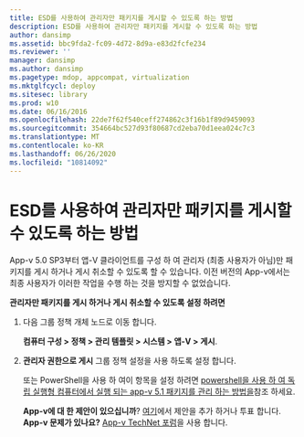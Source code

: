 ```yaml
---
title: ESD를 사용하여 관리자만 패키지를 게시할 수 있도록 하는 방법
description: ESD를 사용하여 관리자만 패키지를 게시할 수 있도록 하는 방법
author: dansimp
ms.assetid: bbc9fda2-fc09-4d72-8d9a-e83d2fcfe234
ms.reviewer: ''
manager: dansimp
ms.author: dansimp
ms.pagetype: mdop, appcompat, virtualization
ms.mktglfcycl: deploy
ms.sitesec: library
ms.prod: w10
ms.date: 06/16/2016
ms.openlocfilehash: 22de7f62f540ceff274862c3f16b1f89d9459093
ms.sourcegitcommit: 354664bc527d93f80687cd2eba70d1eea024c7c3
ms.translationtype: MT
ms.contentlocale: ko-KR
ms.lasthandoff: 06/26/2020
ms.locfileid: "10814092"
---
```

# ESD를 사용하여 관리자만 패키지를 게시할 수 있도록 하는 방법


App-v 5.0 SP3부터 앱-V 클라이언트를 구성 하 여 관리자 (최종 사용자가 아님)만 패키지를 게시 하거나 게시 취소할 수 있도록 할 수 있습니다. 이전 버전의 App-v에서는 최종 사용자가 이러한 작업을 수행 하는 것을 방지할 수 없었습니다.

**관리자만 패키지를 게시 하거나 게시 취소할 수 있도록 설정 하려면**

1.  다음 그룹 정책 개체 노드로 이동 합니다.

    **컴퓨터 구성 &gt; 정책 &gt; 관리 템플릿 &gt; 시스템 &gt; 앱-V &gt; 게시**.

2.  **관리자 권한으로 게시** 그룹 정책 설정을 사용 하도록 설정 합니다.

    또는 PowerShell을 사용 하 여이 항목을 설정 하려면 [powershell을 사용 하 여 독립 실행형 컴퓨터에서 실행 되는 app-v 5.1 패키지를 관리 하는 방법을](how-to-manage-app-v-51-packages-running-on-a-stand-alone-computer-by-using-powershell.md#bkmk-admins-pub-pkgs)참조 하세요.

    **App-v에 대 한 제안이 있으십니까**? [여기](http://appv.uservoice.com/forums/280448-microsoft-application-virtualization)에서 제안을 추가 하거나 투표 합니다. **App-v 문제가 있나요?** [App-v TechNet 포럼](https://social.technet.microsoft.com/Forums/home?forum=mdopappv)을 사용 합니다.

 

 





